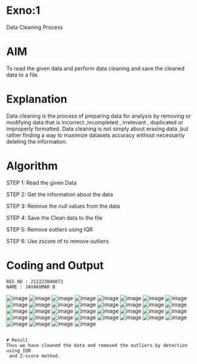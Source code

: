 # Exno:1
Data Cleaning Process

# AIM
To read the given data and perform data cleaning and save the cleaned data to a file.

# Explanation
Data cleaning is the process of preparing data for analysis by removing or modifying data that is incorrect ,incompleted , irrelevant , duplicated or improperly formatted. Data cleaning is not simply about erasing data ,but rather finding a way to maximize datasets accuracy without necessarily deleting the information.

# Algorithm
STEP 1: Read the given Data

STEP 2: Get the information about the data

STEP 3: Remove the null values from the data

STEP 4: Save the Clean data to the file

STEP 5: Remove outliers using IQR

STEP 6: Use zscore of to remove outliers

# Coding and Output
```
REG NO : 212223040073
NAME : JAYAKUMAR B
```
![image](https://github.com/user-attachments/assets/8cd38579-ebda-4b0d-8d2e-fc81d2658cdf)
![image](https://github.com/user-attachments/assets/c6f04a8b-c35b-4158-932e-6aa69ded06f7)
![image](https://github.com/user-attachments/assets/3c374695-0336-4146-bc06-76f3a94335ff)
![image](https://github.com/user-attachments/assets/24ae2d05-44f0-4679-a41e-8726f71a1b82)
![image](https://github.com/user-attachments/assets/50070d0e-c457-4e0c-8747-9e414b0dcbfa)
![image](https://github.com/user-attachments/assets/ac955fc3-ebfa-4367-b439-6fd22e0e3a9e)
![image](https://github.com/user-attachments/assets/453fd36f-23bb-4142-af1e-347baccf2796)
![image](https://github.com/user-attachments/assets/06d9bec9-7e36-4a16-bc9a-892ceaba0eda)
![image](https://github.com/user-attachments/assets/926ca76d-e911-4835-8c6c-a4f4f91683ba)
![image](https://github.com/user-attachments/assets/36999e63-6035-47a1-82bc-3055bd27d0c0)
![image](https://github.com/user-attachments/assets/d3ad26b8-a153-403d-9532-f9d762221879)
![image](https://github.com/user-attachments/assets/c8649b5a-6d35-4240-a445-e6d13df1b99b)
![image](https://github.com/user-attachments/assets/20ce6933-cc7a-418b-9b28-aaf19d35a76a)
![image](https://github.com/user-attachments/assets/60d7a63e-983f-4ad7-908f-6ab128dea815)
![image](https://github.com/user-attachments/assets/9a3d37f6-e03b-4d22-8f97-f8ce743f0db3)
![image](https://github.com/user-attachments/assets/b3e79cee-44ab-4538-8c5c-7b4a7138d6e9)
![image](https://github.com/user-attachments/assets/f434af49-7429-4767-bc35-4262e481c92b)
![image](https://github.com/user-attachments/assets/b6112353-7583-44c7-9b87-4155bfb03809)
![image](https://github.com/user-attachments/assets/04968bdc-7f4c-430c-b894-350a54d20ce5)
![image](https://github.com/user-attachments/assets/5c0f0d6a-8a9b-4f55-a543-4d96a6640f18)
![image](https://github.com/user-attachments/assets/cbe21bae-40c9-496f-a41e-b531ba7b445e)
![image](https://github.com/user-attachments/assets/baa51c0c-30dc-457f-869b-c439828f1e01)
![image](https://github.com/user-attachments/assets/824fc7e9-3cf6-48da-8ebb-85a903227bb2)
![image](https://github.com/user-attachments/assets/87a87f9c-9a4c-4deb-af67-aa247696cfd4)
![image](https://github.com/user-attachments/assets/c8ba97bc-92d2-43ba-a311-9f8a98a35dd6)
![image](https://github.com/user-attachments/assets/ded76d34-37c9-407d-a4a0-b8b0dd8a9079)
![image](https://github.com/user-attachments/assets/b543ead0-5b21-499d-8219-3d3a93a44508)
![image](https://github.com/user-attachments/assets/bad11eb2-aa79-4b53-a6d8-71e6ff43e398)
![image](https://github.com/user-attachments/assets/45384951-aef7-410b-92f5-568b925863bb)
![image](https://github.com/user-attachments/assets/19a81c49-52b1-41a1-a4f7-433f7d91429a)
![image](https://github.com/user-attachments/assets/12c17dc9-6709-46e4-a4a0-3b020ffa7b73)
![image](https://github.com/user-attachments/assets/b73c8cfd-cd75-4c04-9ef3-88505925b76f)
![image](https://github.com/user-attachments/assets/d0ab3b20-87a3-4e92-a7e3-6d47cb4bc81e)
![image](https://github.com/user-attachments/assets/6fcb29ad-2959-4453-a324-b2028ee7de21)
![image](https://github.com/user-attachments/assets/e5d1500c-31f6-4e7f-ad37-29178abb5580)
![image](https://github.com/user-attachments/assets/6b47741b-6873-4150-a8b3-47109618a798)



```

# Result
Thus we have cleaned the data and removed the outliers by detection using IQR
 and Z-score method.
